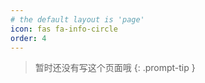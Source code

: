 ```yaml
---
# the default layout is 'page'
icon: fas fa-info-circle
order: 4
---
```


> 暂时还没有写这个页面哦
{: .prompt-tip }